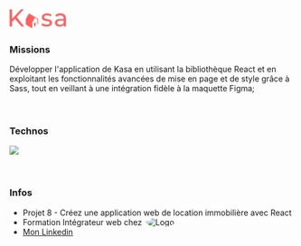 ## <img src="./public/logo.png" alt="Logo" width="100">

### Missions
Développer l'application de Kasa en utilisant la bibliothèque React et en exploitant les fonctionnalités avancées de mise en page et de style grâce à Sass, tout en veillant à une intégration fidèle à la maquette Figma;
<br>
<br>
<br>

### Technos
<p>
<a href="https://skillicons.dev">
    <img src="https://skillicons.dev/icons?i=react,sass,js,html,vscode,github" />
  </a>
</p>
<br>

### Infos
<ul>
  <li>
    Projet 8 - Créez une application web de location immobilière avec React
  </li>
  <li>
    Formation Intégrateur web chez &nbsp;<img src="https://www.solutions-ressources-humaines.com/logo/51c0ba3cbf5680eoc_purple_.png" alt="Logo" width="150" style="border-radius: 50%;">
  </li>
  <li>
    <a href="https://www.linkedin.com/in/%F0%9D%95%B8a%C3%ABva-%F0%9D%95%BFhibault-9b3186122/">
      <span>
        Mon Linkedin
      </span>
    </a>
  </li>                                  
</ul>
